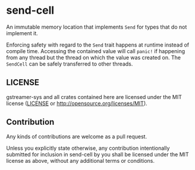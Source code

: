 # send-cell

An immutable memory location that implements `Send` for types that do not
implement it.

Enforcing safety with regard to the `Send` trait happens at runtime instead of
compile time. Accessing the contained value will call `panic!` if happening
from any thread but the thread on which the value was created on. The
`SendCell` can be safely transferred to other threads.

## LICENSE

gstreamer-sys and all crates contained here are licensed under the MIT
license ([LICENSE](LICENSE) or http://opensource.org/licenses/MIT).

## Contribution

Any kinds of contributions are welcome as a pull request.

Unless you explicitly state otherwise, any contribution intentionally submitted
for inclusion in send-cell by you shall be licensed under the MIT license as above,
without any additional terms or conditions.

